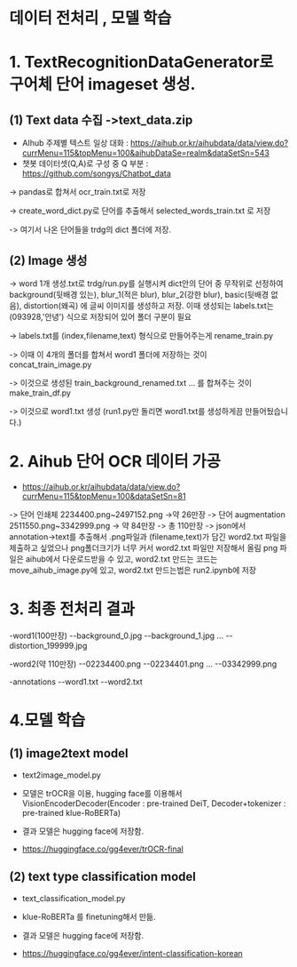 # 데이터 전처리 , 모델 학습

# 1. TextRecognitionDataGenerator로 구어체 단어 imageset 생성.

## (1) Text data 수집 ->text_data.zip

- AIhub 주제별 텍스트 일상 대화 : https://aihub.or.kr/aihubdata/data/view.do?currMenu=115&topMenu=100&aihubDataSe=realm&dataSetSn=543
- 챗봇 데이터셋(Q,A)로 구성 중 Q 부분 : https://github.com/songys/Chatbot_data

-> pandas로 합쳐서 ocr_train.txt로 저장

-> create_word_dict.py로 단어를 추출해서 selected_words_train.txt 로 저장

-> 여기서 나온 단어들을 trdg의 dict 폴더에 저장.

## (2) Image 생성

-> word 1개 생성.txt로 trdg/run.py를 실행시켜 dict안의 단어 중 무작위로 선정하여 background(뒷배경 있는), blur_1(적은 blur), blur_2(강한 blur), basic(뒷배경 없음), distortion(왜곡) 에 글씨 이미지를 생성하고 저장. 이때 생성되는 labels.txt는 (093928,'안녕') 식으로 저장되어 있어 폴더 구분이 필요

-> labels.txt를 (index,filename,text) 형식으로 만들어주는게 rename_train.py

-> 이때 이 4개의 폴더를 합쳐서 word1 폴더에 저장하는 것이 concat_train_image.py

-> 이것으로 생성된 train_background_renamed.txt ... 를 합쳐주는 것이 make_train_df.py

-> 이것으로 word1.txt 생성 (run1.py만 돌리면 word1.txt를 생성하게끔 만들어뒀습니다.)

# 2. Aihub 단어 OCR 데이터 가공

- https://aihub.or.kr/aihubdata/data/view.do?currMenu=115&topMenu=100&dataSetSn=81

-> 단어 인쇄체 2234400.png~2497152.png ->약 26만장
-> 단어 augmentation 2511550.png~3342999.png -> 약 84만장
-> 총 110만장
-> json에서 annotation->text를 추출해서 .png파일과 (filename,text)가 담긴 word2.txt 파일을 제출하고 싶었으나 png폴더크기가 너무 커서 word2.txt 파일만 저장해서 올림 png 파일은 aihub에서 다운로드받을 수 있고, word2.txt 만드는 코드는 move_aihub_image.py에 있고, word2.txt 만드는법은 run2.ipynb에 저장

# 3. 최종 전처리 결과 

-word1(100만장)
--background_0.jpg
--background_1.jpg
...
--distortion_199999.jpg

-word2(약 110만장)
--02234400.png
--02234401.png
...
--03342999.png

-annotations
--word1.txt
--word2.txt

# 4.모델 학습

## (1) image2text model

- text2image_model.py
- 모델은 trOCR을 이용, hugging face를 이용해서 VisionEncoderDecoder(Encoder : pre-trained DeiT, Decoder+tokenizer : pre-trained klue-RoBERTa)

- 결과 모델은 hugging face에 저장함.
- https://huggingface.co/gg4ever/trOCR-final

## (2) text type classification model

- text_classification_model.py
- klue-RoBERTa 를 finetuning해서 만듦.

- 결과 모델은 hugging face에 저장함.
- https://huggingface.co/gg4ever/intent-classification-korean
